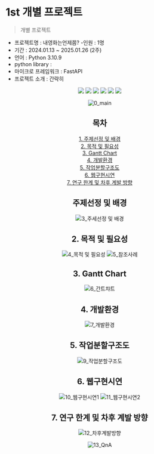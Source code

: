 # 1st 개별 프로젝트

> 개별 프로젝트

- 프로젝트명 : 내영화는언제쯤?
-인원 : 1명
- 기간 : 2024.01.13 ~ 2025.01.26 (2주)
- 언어 : Python 3.10.9
- python library : 
- 마이크로 프레임워크 : FastAPI
- 프로젝트 소개 : 간략히 <br>

<div align=center> 
  <img src="https://img.shields.io/badge/python-3776AB?style=for-the-badge&logo=python&logoColor=white"> 
  <img src="https://img.shields.io/badge/bootstrap-7952B3?style=for-the-badge&logo=bootstrap&logoColor=white">
  <img src="https://img.shields.io/badge/html5-E34F26?style=for-the-badge&logo=html5&logoColor=white"> 
  <img src="https://img.shields.io/badge/css-1572B6?style=for-the-badge&logo=css3&logoColor=white"> 
  <img src="https://img.shields.io/badge/jquery-0769AD?style=for-the-badge&logo=jquery&logoColor=white">
  <img src=https://img.shields.io/badge/fastapi-000000?style=for-the-badge&logo=jquery&logoColor=white">

![0_main](https://github.com/user-attachments/assets/c3507405-7099-4b14-85e6-5b06ccc927c5)

## 목차
[1. 주제선정 및 배경](https://github.com/spacenyi/1st?tab=readme-ov-file#%EC%A3%BC%EC%A0%9C%EC%84%A0%EC%A0%95-%EB%B0%8F-%EB%B0%B0%EA%B2%BD)<br>
[2. 목적 및 필요성](https://github.com/spacenyi/1st?tab=readme-ov-file#2-목적-및-필요성)<br>
[3. Gantt Chart](https://github.com/spacenyi/1st?tab=readme-ov-file#3-gantt-chart)<br>
[4. 개발환경](https://github.com/spacenyi/1st?tab=readme-ov-file#4-개발환경)<br>
[5. 작업분할구조도](https://github.com/spacenyi/1st?tab=readme-ov-file#5-작업분할구조도)<br>
[6. 웹구현시연](https://github.com/spacenyi/1st?tab=readme-ov-file#6-웹구현시연)<br>
[7. 연구 한계 및 차후 계발 방향](https://github.com/spacenyi/1st?tab=readme-ov-file#7-연구-한계-및-차후-계발-방향)<br>

## 주제선정 및 배경
![3_주세선정 및 배경](https://github.com/user-attachments/assets/ecd9bcf7-fe0a-4fe0-9075-da3f875f48c4)

## 2. 목적 및 필요성
![4_목적 및 필요성](https://github.com/user-attachments/assets/e07fd638-f96b-4e08-a2e7-aa86f30ebd2e)
![5_참조사례](https://github.com/user-attachments/assets/67de61b3-ea71-4c5e-8d7e-40e09a497ff2)

## 3. Gantt Chart
![6_간트챠트](https://github.com/user-attachments/assets/1338cdda-604a-496b-b354-27f4b7b5e067)

## 4. 개발환경
![7_개발환경](https://github.com/user-attachments/assets/f578c0d7-5b30-43ba-b044-15412406fee4)

## 5. 작업분할구조도
![9_작업분할구조도](https://github.com/user-attachments/assets/49c540a9-90ae-4f39-8e76-0b47d6a7bd54)

## 6. 웹구현시연
![10_웹구현시연1](https://github.com/user-attachments/assets/8d55fe08-22f8-4d4f-9989-21f5022c759d)
![11_웹구현시연2](https://github.com/user-attachments/assets/f6e008bd-a655-415b-96e2-862f517823da)

## 7. 연구 한계 및 차후 계발 방향
![12_차후계발방향](https://github.com/user-attachments/assets/ede6829c-ab61-4245-8d93-28d2a7214ab5)

![13_QnA](https://github.com/user-attachments/assets/549f36f3-d9ae-48e3-9cce-1d1f9872aee1)